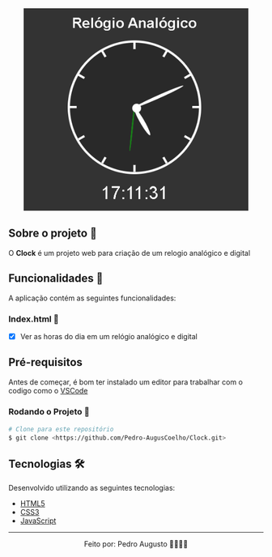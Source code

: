 <div align='center'>
  <img height='400px' alt='Readme' title='Readme' src='./Animação.gif'>
</div>

## Sobre o projeto 💬

O **Clock** é um projeto web para criação de um relogio analógico e digital

## Funcionalidades 🧠

A aplicação contém as seguintes funcionalidades:

### Index.html 📕

- [x] Ver as horas do dia em um relógio analógico e digital

## Pré-requisitos
  Antes de começar, é bom ter instalado um editor para trabalhar com o codigo como o [VSCode](https://code.visualstudio.com/)

### Rodando o Projeto 📖

```bash
# Clone para este repositório
$ git clone <https://github.com/Pedro-AugusCoelho/Clock.git>
```

## Tecnologias 🛠

Desenvolvido utilizando as seguintes tecnologias:

- [HTML5](https://www.w3schools.com/html/default.asp)
- [CSS3](https://www.w3schools.com/css/)
- [JavaScript](https://www.javascript.com/)

****************

<p align="center">Feito por: Pedro Augusto 🧑🏽🤙🏽</p>
